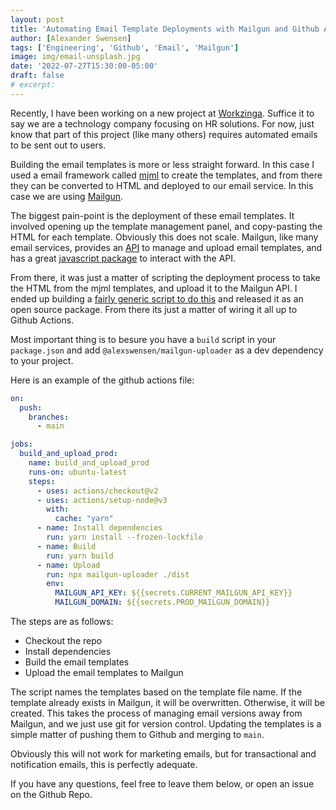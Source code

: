 ```yaml
---
layout: post
title: 'Automating Email Template Deployments with Mailgun and Github Actions'
author: [Alexander Swensen]
tags: ['Engineering', 'Github', 'Email', 'Mailgun']
image: img/email-unsplash.jpg
date: '2022-07-27T15:30:00-05:00'
draft: false
# excerpt: 
---
```


Recently, I have been working on a new project at [Workzinga](https://workzinga.com/). Suffice it to say we are a technology company focusing on HR solutions.
For now, just know that part of this project (like many others) requires automated emails to be sent out to users.

Building the email templates is more or less straight forward. In this case I used a email framework called [mjml](https://mjml.io/) 
to create the templates, and from there they can be converted to HTML and deployed to our email service. In this case we are using [Mailgun](https://mailgun.com/).

The biggest pain-point is the deployment of these email templates. It involved opening up the template management panel, and copy-pasting the HTML for each template. Obviously this does not scale.
Mailgun, like many email services, provides an [API](https://documentation.mailgun.com/en/latest/api_reference.html) to manage and upload email templates, and has a great [javascript package](https://www.npmjs.com/package/mailgun.js) to interact with the API.

From there, it was just a matter of scripting the deployment process to take the HTML from the mjml templates, and upload it to the Mailgun API. I ended up building a [fairly generic script to do this](https://github.com/AlexSwensen/mailgun-uploader) and released it as an open source package. From there its just a matter of wiring it all up to Github Actions.

Most important thing is to besure you have a `build` script in your `package.json` and add `@alexswensen/mailgun-uploader` as a dev dependency to your project.

Here is an example of the github actions file:

```yaml
on:
  push:
    branches:
      - main

jobs:
  build_and_upload_prod:
    name: build_and_upload_prod
    runs-on: ubuntu-latest
    steps:
      - uses: actions/checkout@v2
      - uses: actions/setup-node@v3
        with:
          cache: "yarn"
      - name: Install dependencies
        run: yarn install --frozen-lockfile
      - name: Build
        run: yarn build
      - name: Upload
        run: npx mailgun-uploader ./dist
        env:
          MAILGUN_API_KEY: ${{secrets.CURRENT_MAILGUN_API_KEY}}
          MAILGUN_DOMAIN: ${{secrets.PROD_MAILGUN_DOMAIN}}
```

The steps are as follows:
- Checkout the repo
- Install dependencies
- Build the email templates
- Upload the email templates to Mailgun

The script names the templates based on the template file name. If the template already exists in Mailgun, it will be overwritten. Otherwise, it will be created.
This takes the process of managing email versions away from Mailgun, and we just use git for version control. Updating the templates is a simple matter of pushing them to Github and merging to `main`.

Obviously this will not work for marketing emails, but for transactional and notification emails, this is perfectly adequate.

If you have any questions, feel free to leave them below, or open an issue on the Github Repo.
